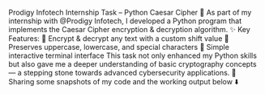  Prodigy Infotech Internship Task – Python Caesar Cipher 🔐
As part of my internship with @Prodigy Infotech, I developed a Python program that implements the Caesar Cipher encryption & decryption algorithm.
✨ Key Features:
 🔹 Encrypt & decrypt any text with a custom shift value
 🔹 Preserves uppercase, lowercase, and special characters
 🔹 Simple interactive terminal interface
This task not only enhanced my Python skills but also gave me a deeper understanding of basic cryptography concepts — a stepping stone towards advanced cybersecurity applications.
📸 Sharing some snapshots of my code and the working output below ⬇️

